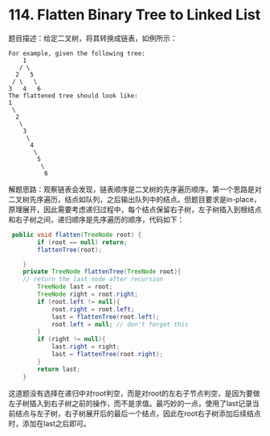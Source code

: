 # 114. Flatten Binary Tree to Linked List

题目描述：给定二叉树，将其转换成链表，如例所示：

```
For example, given the following tree:
    1
   / \
  2   5
 / \   \
3   4   6
The flattened tree should look like:
1
 \
  2
   \
    3
     \
      4
       \
        5
         \
          6
```

解题思路：观察链表会发现，链表顺序是二叉树的先序遍历顺序。第一个思路是对二叉树先序遍历，结点如队列，之后输出队列中的结点。但题目要求是in-place，原理展开，因此需要考虑递归过程中，每个结点保留右子树，左子树插入到根结点和右子树之间，递归顺序是先序遍历的顺序，代码如下：

```java
 public void flatten(TreeNode root) {
        if (root == null) return;
        flattenTree(root);

    }
    private TreeNode flattenTree(TreeNode root){
    // return the last node after recursion
        TreeNode last = root;
        TreeNode right = root.right;
        if (root.left != null){
            root.right = root.left;
            last = flattenTree(root.left);
            root.left = null; // don't forget this
        }
        if (right != null){
            last.right = right;
            last = flattenTree(root.right);
        }
        return last;
    }
```

这道题没有选择在递归中对root判空，而是对root的左右子节点判空，是因为要做左子树插入到右子树之前的操作，而不是求值。最巧妙的一点，使用了last记录当前结点与左子树，右子树展开后的最后一个结点，因此在root右子树添加后续结点时，添加在last之后即可。